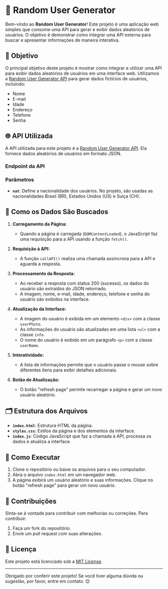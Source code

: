 # 🌟 Random User Generator

Bem-vindo ao **Random User Generator**! Este projeto é uma aplicação web simples que consome uma API para gerar e exibir dados aleatórios de usuários. O objetivo é demonstrar como integrar uma API externa para buscar e apresentar informações de maneira interativa.

## 🎯 Objetivo

O principal objetivo deste projeto é mostrar como integrar e utilizar uma API para exibir dados aleatórios de usuários em uma interface web. Utilizamos a [Random User Generator API](https://randomuser.me) para gerar dados fictícios de usuários, incluindo:

- Nome
- E-mail
- Idade
- Endereço
- Telefone
- Senha

## 🌐 API Utilizada

A API utilizada para este projeto é a [Random User Generator API](https://randomuser.me). Ela fornece dados aleatórios de usuários em formato JSON.

### Endpoint da API

### Parâmetros

- **`nat`**: Define a nacionalidade dos usuários. No projeto, são usadas as nacionalidades Brasil (BR), Estados Unidos (US) e Suíça (CH).

## 🚀 Como os Dados São Buscados

1. **Carregamento da Página:**

   - Quando a página é carregada (`DOMContentLoaded`), o JavaScript faz uma requisição para a API usando a função `fetch()`.

2. **Requisição à API:**

   - A função `callAPI()` realiza uma chamada assíncrona para a API e aguarda a resposta.

3. **Processamento da Resposta:**

   - Ao receber a resposta com status 200 (sucesso), os dados do usuário são extraídos do JSON retornado.
   - A imagem, nome, e-mail, idade, endereço, telefone e senha do usuário são exibidos na interface.

4. **Atualização da Interface:**

   - A imagem do usuário é exibida em um elemento `<div>` com a classe `userPhoto`.
   - As informações do usuário são atualizadas em uma lista `<ul>` com a classe `info`.
   - O nome do usuário é exibido em um parágrafo `<p>` com a classe `userName`.

5. **Interatividade:**

   - A lista de informações permite que o usuário passe o mouse sobre diferentes itens para exibir detalhes adicionais.

6. **Botão de Atualização:**
   - O botão "refresh page" permite recarregar a página e gerar um novo usuário aleatório.

## 🗂 Estrutura dos Arquivos

- **`index.html`**: Estrutura HTML da página.
- **`styles.css`**: Estilos da página e dos elementos da interface.
- **`index.js`**: Código JavaScript que faz a chamada à API, processa os dados e atualiza a interface.

## 🏁 Como Executar

1. Clone o repositório ou baixe os arquivos para o seu computador.
2. Abra o arquivo `index.html` em um navegador web.
3. A página exibirá um usuário aleatório e suas informações. Clique no botão "refresh page" para gerar um novo usuário.

## 🤝 Contribuições

Sinta-se à vontade para contribuir com melhorias ou correções. Para contribuir:

1. Faça um fork do repositório.
2. Envie um pull request com suas alterações.

## 📜 Licença

Este projeto está licenciado sob a [MIT License](LICENSE).

---

Obrigado por conferir este projeto! Se você tiver alguma dúvida ou sugestão, por favor, entre em contato. 😊
